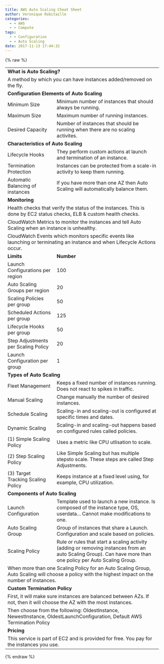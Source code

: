 ```yaml
---
title: AWS Auto Scaling Cheat Sheet
author: Veronique Robitaille
categories:
  - - AWS
  - - Compute
tags:
  - - Configuration
  - - Auto Scaling
date: 2017-11-13 17:44:32
---
```

{% raw %}
<table>
	<tr>
		<td colspan="2"><b>What is Auto Scaling?</b></td>
	</tr>
	<tr>
		<td colspan="2">A method by which you can have instances added/removed on the fly.</td>
	</tr>
	<tr>
		<td colspan="2"><b>Configuration Elements of Auto Scaling</b></td>
	</tr>
	<tr>
		<td>Minimum Size</td>
		<td>Minimum number of instances that should always be running.</td>
	</tr>
	<tr>
		<td>Maximum Size</td>
		<td>Maximum number of running instances.</td>
	</tr>
	<tr>
		<td>Desired Capacity</td>
		<td>Number of instances that should be running when there are no scaling activites.</td>
	</tr>
	<tr>
		<td colspan="2"><b>Characteristics of Auto Scaling</b></td>
	</tr>
	<tr>
		<td>Lifecycle Hooks</td>
		<td>They perform custom actions at launch and termination of an instance.</td>
	</tr>
	<tr>
		<td>Termination Protection</td>
		<td>Instances can be protected from a scale-in activity to keep them running.</td>
	</tr>
	<tr>
		<td>Automatic Balancing of instances</td>
		<td>If you have more than one AZ then Auto Scaling will automatically balance them.</td>
	</tr>
	<tr>
		<td colspan="2"><b>Monitoring</b></td>
	</tr>
	<tr>
		<td colspan="2">Health checks that verify the status of the instances.  This is done by EC2 status checks, ELB & custom health checks.</td>
	</tr>
	<tr>
		<td colspan="2">CloudWatch Metrics to monitor the instances and tell Auto Scaling when an instance is unhealthy.</td>
	</tr>
	<tr>
		<td colspan="2">CloudWatch Events which monitors specific events like launching or terminating an instance and when Lifecycle Actions occur.</td>
	</tr>
	<tr>
		<td><b>Limits</b></td>
		<td><b>Number</b></td>
	</tr>
	<tr>
		<td>Launch Configurations per region</td>
		<td>100</td>
	</tr>
	<tr>
		<td>Auto Scaling Groups per region</td>
		<td>20</td>
	</tr>
	<tr>
		<td>Scaling Policies per group</td>
		<td>50</td>
	</tr>
	<tr>
		<td>Scheduled Actions per group</td>
		<td>125</td>
	</tr>
	<tr>
		<td>Lifecycle Hooks per group</td>
		<td>50</td>
	</tr>
	<tr>
		<td>Step Adjustments per Scaling Policy</td>
		<td>20</td>
	</tr>
	<tr>
		<td>Launch Configuration per group</td>
		<td>1</td>
	</tr>
	<tr>
		<td colspan="2"><b>Types of Auto Scaling</b></td>
	</tr>
	<tr>
		<td>Fleet Management</td>
		<td>Keeps a fixed number of instances running.  Does not react to spikes in traffic.</td>
	</tr>
	<tr>
		<td>Manual Scaling</td>
		<td>Change manually the number of desired instances.</td>
	</tr>
	<tr>
		<td>Schedule Scaling</td>
		<td>Scaling-in and scaling-out is configured at specific times and dates.</td>
	</tr>
	<tr>
		<td>Dynamic Scaling</td>
		<td>Scaling-in and scaling-out happens based on configured rules called policies.</td>
	</tr>
	<tr>
		<td>(1) Simple Scaling Policy </td>
		<td>Uses a metric like CPU utlisation to scale.</td>
	</tr>
	<tr>
		<td>(2) Step Scaling Policy</td>
		<td>Like Simple Scaling but has multiple stepsto scale.  These steps are called Step Adjustments.</td>
	</tr>
	<tr>
		<td>(3) Target Tracking Scaling Policy</td>
		<td>Keeps instance at a fixed level using, for example, CPU utilization.</td>
	</tr>
	<tr>
		<td colspan="2"><b>Components of Auto Scaling</b></td>
	</tr>
	<tr>
		<td>Launch Configuration</td>
		<td>Template used to launch a new instance.  Is composed of the instance type, OS, userdata...  Cannot make modifications to one.</td>
	</tr>
	<tr>
		<td>Auto Scaling Group </td>
		<td>Group of instances that share a Launch.  Configuration and scale based on policies.</td>
	</tr>
	<tr>
		<td>Scaling Policy</td>
		<td>Rule or rules that start a scaling activity (adding or removing instances from an auto Scaling Group).  Can have more than one policy per Auto Scaling Group.</td>
	</tr>
	<tr>
		<td colspan="2">When more than one Scaling Policy for an Auto Scaling Group, Auto Scaling will choose a policy with the highest impact on the number of instances.</td>
	</tr>
	<tr>
		<td colspan="2"><b>Custom Termination Policy </b></td>
	</tr>
	<tr>
		<td colspan="2">First, it will make sure instances are balanced between AZs.  If not, then it will choose the AZ with the most instances.</td>
	</tr>
	<tr>
		<td colspan="2">Then choose from the following: OldestInstance, NewestInstance, OldestLaunchConfiguration, Default AWS Termination Policy</td>
	</tr>
	<tr>
		<td colspan="2"><b>Pricing </b></td>
	</tr>
	<tr>
		<td colspan="2">This service is part of EC2 and is provided for free.  You pay for the instances you use.</td>
	</tr>
</table>	
{% endraw %}
